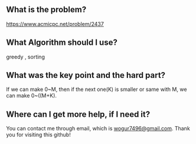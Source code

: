 ## What is the problem?

<https://www.acmicpc.net/problem/2437>

## What Algorithm should I use?

greedy , sorting

## What was the key point and the hard part?

If we can make 0~M, then if the next one(K) is smaller or same with M, we can make 0~((M+K).

## Where can I get more help, if I need it?

You can contact me through email, which is wogur7496@gmail.com.
Thank you for visiting this github!


